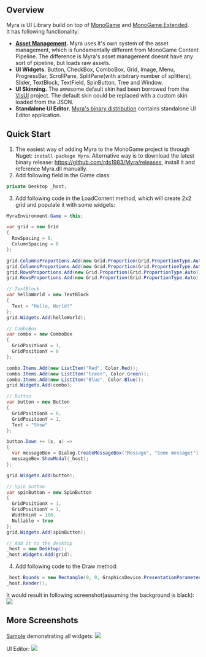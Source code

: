 ## Overview
Myra is UI Library build on top of [MonoGame](http://www.monogame.net/) and [MonoGame.Extended](https://github.com/craftworkgames/MonoGame.Extended).  
It has following functionality:
* **[Asset Management](https://github.com/rds1983/Myra/wiki/Asset-Management).** Myra uses it's own system of the asset management, which is fundamentally different from MonoGame Content Pipeline. The difference is Myra's asset management doesnt have any sort of pipeline, but loads raw assets.
* **UI Widgets.** Button, CheckBox, ComboBox, Grid, Image, Menu, ProgressBar, ScrollPane, SplitPane(with arbitrary number of splitters), Slider, TextBlock, TextField, SpinButton, Tree and Window.
* **UI Skinning.** The awesome default skin had been borrowed from the [VisUI](https://github.com/kotcrab/vis-editor/wiki/VisUI) project. The default skin could be replaced with a custom skin loaded from the JSON.
* **Standalone UI Editor.** [Myra's binary distribution](https://github.com/rds1983/Myra/releases) contains standalone UI Editor application.

## Quick Start
1. The easiest way of adding Myra to the MonoGame project is through Nuget: `install-package Myra`. Alternative way is to download the latest binary release: https://github.com/rds1983/Myra/releases, install it and reference Myra.dll manually.
2. Add following field in the Game class:
  ```c#
  private Desktop _host;
  ```
3. Add following code in the LoadContent method, which will create 2x2 grid and populate it with some widgets:
  ```c# 
  MyraEnvironment.Game = this;

  var grid = new Grid
  {
	RowSpacing = 8,
	ColumnSpacing = 8
  };

  grid.ColumnsProportions.Add(new Grid.Proportion(Grid.ProportionType.Auto));
  grid.ColumnsProportions.Add(new Grid.Proportion(Grid.ProportionType.Auto));
  grid.RowsProportions.Add(new Grid.Proportion(Grid.ProportionType.Auto));
  grid.RowsProportions.Add(new Grid.Proportion(Grid.ProportionType.Auto));

  // TextBlock
  var helloWorld = new TextBlock
  {
	Text = "Hello, World!"
  };
  grid.Widgets.Add(helloWorld);

  // ComboBox
  var combo = new ComboBox
  {
	GridPositionX = 1,
	GridPositionY = 0
  };

  combo.Items.Add(new ListItem("Red", Color.Red));
  combo.Items.Add(new ListItem("Green", Color.Green));
  combo.Items.Add(new ListItem("Blue", Color.Blue));
  grid.Widgets.Add(combo);

  // Button
  var button = new Button
  {
	GridPositionX = 0,
	GridPositionY = 1,
	Text = "Show"
  };

  button.Down += (s, a) =>
  {
	var messageBox = Dialog.CreateMessageBox("Message", "Some message!");
	messageBox.ShowModal(_host);
  };

  grid.Widgets.Add(button);

  // Spin button
  var spinButton = new SpinButton
  {
	GridPositionX = 1,
	GridPositionY = 1,
	WidthHint = 100,
	Nullable = true
  };
  grid.Widgets.Add(spinButton);

  // Add it to the desktop
  _host = new Desktop();
  _host.Widgets.Add(grid);
  ```
4. Add following code to the Draw method:
  ```c#
  _host.Bounds = new Rectangle(0, 0, GraphicsDevice.PresentationParameters.BackBufferWidth, GraphicsDevice.PresentationParameters.BackBufferHeight);
  _host.Render();
  ```
 
It would result in following screenshot(assuming the background is black):
![](https://raw.githubusercontent.com/rds1983/Myra/master/Screenshots/QuickStart.png)
  
## More Screenshots
[Sample](https://github.com/rds1983/Myra/blob/master/Myra.Samples/GridSample.cs) demonstrating all widgets:
![](https://raw.githubusercontent.com/rds1983/Myra/master/Screenshots/GridSample_14_03_2017.png)

UI Editor:
![](https://raw.githubusercontent.com/rds1983/Myra/master/Screenshots/UIEditor_14_03_2017.png)